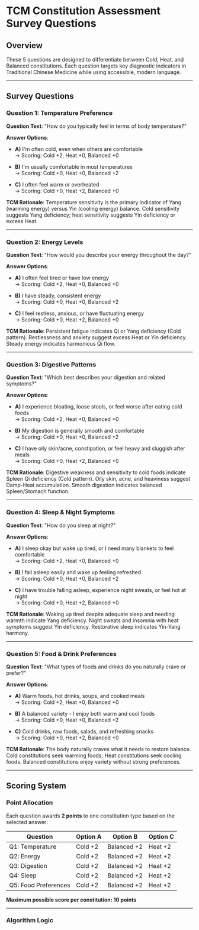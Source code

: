 # TCM Constitution Assessment Survey Questions

## Overview
These 5 questions are designed to differentiate between Cold, Heat, and Balanced constitutions. Each question targets key diagnostic indicators in Traditional Chinese Medicine while using accessible, modern language.

---

## Survey Questions

### Question 1: Temperature Preference

**Question Text**: 
"How do you typically feel in terms of body temperature?"

**Answer Options**:
- **A)** I'm often cold, even when others are comfortable  
  → Scoring: Cold +2, Heat +0, Balanced +0

- **B)** I'm usually comfortable in most temperatures  
  → Scoring: Cold +0, Heat +0, Balanced +2

- **C)** I often feel warm or overheated  
  → Scoring: Cold +0, Heat +2, Balanced +0

**TCM Rationale**: 
Temperature sensitivity is the primary indicator of Yang (warming energy) versus Yin (cooling energy) balance. Cold sensitivity suggests Yang deficiency; heat sensitivity suggests Yin deficiency or excess Heat.

---

### Question 2: Energy Levels

**Question Text**:
"How would you describe your energy throughout the day?"

**Answer Options**:
- **A)** I often feel tired or have low energy  
  → Scoring: Cold +2, Heat +0, Balanced +0

- **B)** I have steady, consistent energy  
  → Scoring: Cold +0, Heat +0, Balanced +2

- **C)** I feel restless, anxious, or have fluctuating energy  
  → Scoring: Cold +0, Heat +2, Balanced +0

**TCM Rationale**: 
Persistent fatigue indicates Qi or Yang deficiency (Cold pattern). Restlessness and anxiety suggest excess Heat or Yin deficiency. Steady energy indicates harmonious Qi flow.

---

### Question 3: Digestive Patterns

**Question Text**:
"Which best describes your digestion and related symptoms?"

**Answer Options**:
- **A)** I experience bloating, loose stools, or feel worse after eating cold foods  
  → Scoring: Cold +2, Heat +0, Balanced +0

- **B)** My digestion is generally smooth and comfortable  
  → Scoring: Cold +0, Heat +0, Balanced +2

- **C)** I have oily skin/acne, constipation, or feel heavy and sluggish after meals  
  → Scoring: Cold +0, Heat +2, Balanced +0

**TCM Rationale**: 
Digestive weakness and sensitivity to cold foods indicate Spleen Qi deficiency (Cold pattern). Oily skin, acne, and heaviness suggest Damp-Heat accumulation. Smooth digestion indicates balanced Spleen/Stomach function.

---

### Question 4: Sleep & Night Symptoms

**Question Text**:
"How do you sleep at night?"

**Answer Options**:
- **A)** I sleep okay but wake up tired, or I need many blankets to feel comfortable  
  → Scoring: Cold +2, Heat +0, Balanced +0

- **B)** I fall asleep easily and wake up feeling refreshed  
  → Scoring: Cold +0, Heat +0, Balanced +2

- **C)** I have trouble falling asleep, experience night sweats, or feel hot at night  
  → Scoring: Cold +0, Heat +2, Balanced +0

**TCM Rationale**: 
Waking up tired despite adequate sleep and needing warmth indicate Yang deficiency. Night sweats and insomnia with heat symptoms suggest Yin deficiency. Restorative sleep indicates Yin-Yang harmony.

---

### Question 5: Food & Drink Preferences

**Question Text**:
"What types of foods and drinks do you naturally crave or prefer?"

**Answer Options**:
- **A)** Warm foods, hot drinks, soups, and cooked meals  
  → Scoring: Cold +2, Heat +0, Balanced +0

- **B)** A balanced variety - I enjoy both warm and cool foods  
  → Scoring: Cold +0, Heat +0, Balanced +2

- **C)** Cold drinks, raw foods, salads, and refreshing snacks  
  → Scoring: Cold +0, Heat +2, Balanced +0

**TCM Rationale**: 
The body naturally craves what it needs to restore balance. Cold constitutions seek warming foods; Heat constitutions seek cooling foods. Balanced constitutions enjoy variety without strong preferences.

---

## Scoring System

### Point Allocation

Each question awards **2 points** to one constitution type based on the selected answer:

| Question | Option A | Option B | Option C |
|----------|----------|----------|----------|
| Q1: Temperature | Cold +2 | Balanced +2 | Heat +2 |
| Q2: Energy | Cold +2 | Balanced +2 | Heat +2 |
| Q3: Digestion | Cold +2 | Balanced +2 | Heat +2 |
| Q4: Sleep | Cold +2 | Balanced +2 | Heat +2 |
| Q5: Food Preferences | Cold +2 | Balanced +2 | Heat +2 |

**Maximum possible score per constitution: 10 points**

---

### Algorithm Logic
```javascript
